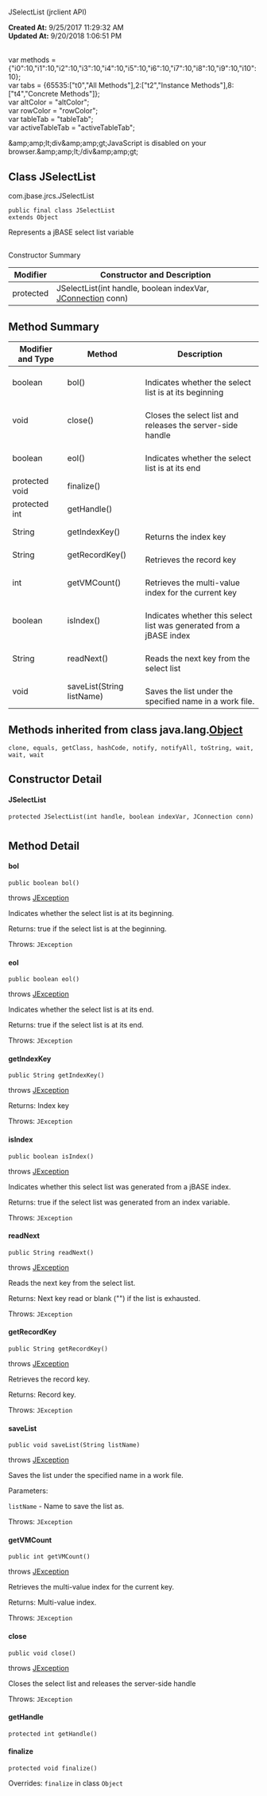 # 
JSelectList (jrclient   API)

**Created At:** 9/25/2017 11:29:32 AM  
**Updated At:** 9/20/2018 1:06:51 PM  

<!--<br>    try {<br>        if (location.href.indexOf('is-external=true') == -1) {<br>            parent.document.title="JSelectList (jrclient   API)";<br>        }<br>    }<br>    catch(err) {<br>    }<br>//--><br>var methods = {"i0":10,"i1":10,"i2":10,"i3":10,"i4":10,"i5":10,"i6":10,"i7":10,"i8":10,"i9":10,"i10":10};<br>var tabs = {65535:["t0","All Methods"],2:["t2","Instance Methods"],8:["t4","Concrete Methods"]};<br>var altColor = "altColor";<br>var rowColor = "rowColor";<br>var tableTab = "tableTab";<br>var activeTableTab = "activeTableTab";&amp;amp;amp;lt;div&amp;amp;amp;gt;JavaScript is disabled on your browser.&amp;amp;amp;lt;/div&amp;amp;amp;gt;


## Class JSelectList
com.jbase.jrcs.JSelectList

```
public final class JSelectList
extends Object
```

Represents a jBASE select list variable

## 
Constructor Summary

| Modifier<br> | Constructor and Description<br> |
| --- | --- |
| protected<br> | JSelectList(int handle, boolean indexVar, [JConnection](com_jbase_jrcs_jconnection "class in com.jbase.jrcs") conn)<br> |





## Method Summary


| Modifier and Type<br> | Method<br> | Description<br> |
| --- | --- | --- |
| boolean<br> | bol()<br> | <br>Indicates whether the select list is at its beginning<br> |
| void<br> | close()<br> | <br>Closes the select list and releases the server-side handle<br> |
| boolean<br> | eol()<br> | <br>Indicates whether the select list is at its end<br> |
| protected void<br> | finalize()<br> | <br> |
| protected int<br> | getHandle()<br> | <br> |
| String<br> | getIndexKey()<br> | <br>Returns the index key<br> |
| String<br> | getRecordKey()<br> | <br>Retrieves the record key<br> |
| int<br> | getVMCount()<br> | <br>Retrieves the multi-value index for the current key<br> |
| boolean<br> | isIndex()<br> | <br>Indicates whether this select list was generated from a jBASE index<br> |
| String<br> | readNext()<br> | <br>Reads the next key from the select list<br> |
| void<br> | saveList(String listName)<br> | <br>Saves the list under the specified name in a work file.<br> |


### 




## Methods inherited from class java.lang.[Object](http://java.sun.com/j2se/1.5.0/docs/api/java/lang/Object.html?is-external=true "class or interface in java.lang")
`clone, equals, getClass, hashCode, notify, notifyAll, toString, wait, wait, wait`

## Constructor Detail

#### **JSelectList**

```
protected JSelectList(int handle, boolean indexVar, JConnection conn)
```



# 


## Method Detail

#### **bol**

```
public boolean bol() 
```

throws [JException](com_jbase_jrcs_jexception "class in com.jbase.jrcs")

Indicates whether the select list is at its beginning.

Returns: true if the select list is at the beginning.

Throws: `JException `

#### 


#### 


#### **eol**

```
public boolean eol() 
```

throws [JException](com_jbase_jrcs_jexception "class in com.jbase.jrcs")

Indicates whether the select list is at its end.

Returns: true if the select list is at its end.

Throws: `JException `





#### **getIndexKey**

```
public String getIndexKey() 
```

throws [JException](com_jbase_jrcs_jexception "class in com.jbase.jrcs")

Returns: Index key

Throws: `JException `

#### 


#### 


#### **isIndex**

```
public boolean isIndex() 
```

throws [JException](com_jbase_jrcs_jexception "class in com.jbase.jrcs")

Indicates whether this select list was generated from a jBASE index.

Returns: true if the select list was generated from an index variable.

Throws: `JException `

#### 


#### 


#### **readNext**

```
public String readNext() 
```

throws [JException](com_jbase_jrcs_jexception "class in com.jbase.jrcs")

Reads the next key from the select list.

Returns: Next key read or blank ("") if the list is exhausted.

Throws: `JException `

#### 


#### 


#### **getRecordKey**

```
public String getRecordKey()  
```

throws [JException](com_jbase_jrcs_jexception "class in com.jbase.jrcs")

Retrieves the record key.

Returns: Record key.

Throws: `JException `

#### 


#### 


#### **saveList**

```
public void saveList(String listName)  
```

throws [JException](com_jbase_jrcs_jexception "class in com.jbase.jrcs")

Saves the list under the specified name in a work file.

Parameters:

`listName` - Name to save the list as.

Throws: `JException `

#### 


#### 


#### **getVMCount**

```
public int getVMCount()
```

throws [JException](com_jbase_jrcs_jexception "class in com.jbase.jrcs")

Retrieves the multi-value index for the current key.

Returns: Multi-value index.

Throws: `JException `

#### 


#### 


#### **close**

```
public void close()
```

throws [JException](com_jbase_jrcs_jexception "class in com.jbase.jrcs")

Closes the select list and releases the server-side handle

Throws: `JException `

#### 


#### 


#### **getHandle**

```
protected int getHandle()
```

#### 


#### 


#### **finalize**

```
protected void finalize() 
```

Overrides: `finalize` in class `Object`


